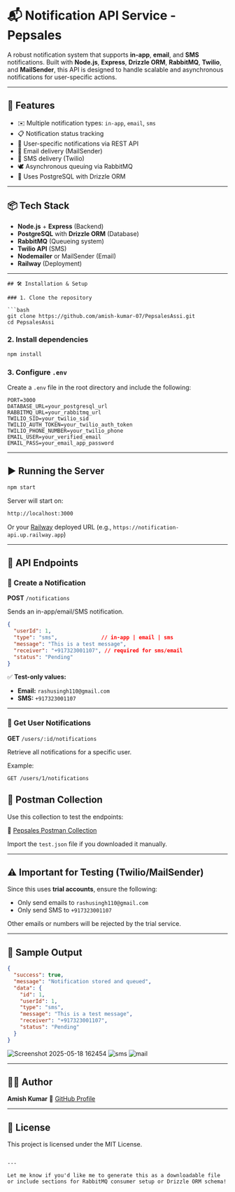 # 📬 Notification API Service - Pepsales

A robust notification system that supports **in-app**, **email**, and **SMS** notifications. Built with **Node.js**, **Express**, **Drizzle ORM**, **RabbitMQ**, **Twilio**, and **MailSender**, this API is designed to handle scalable and asynchronous notifications for user-specific actions.

---

## 🚀 Features

- ✉️ Multiple notification types: `in-app`, `email`, `sms`
- 📋 Notification status tracking
- 🔔 User-specific notifications via REST API
- 📧 Email delivery (MailSender)
- 📱 SMS delivery (Twilio)
- 🕊️ Asynchronous queuing via RabbitMQ
- 🧠 Uses PostgreSQL with Drizzle ORM

---

## 📦 Tech Stack

- **Node.js** + **Express** (Backend)
- **PostgreSQL** with **Drizzle ORM** (Database)
- **RabbitMQ** (Queueing system)
- **Twilio API** (SMS)
- **Nodemailer** or MailSender (Email)
- **Railway** (Deployment)

----
````
## 🛠️ Installation & Setup

### 1. Clone the repository

```bash
git clone https://github.com/amish-kumar-07/PepsalesAssi.git
cd PepsalesAssi
````

### 2. Install dependencies

```bash
npm install
```

### 3. Configure `.env`

Create a `.env` file in the root directory and include the following:

```env
PORT=3000
DATABASE_URL=your_postgresql_url
RABBITMQ_URL=your_rabbitmq_url
TWILIO_SID=your_twilio_sid
TWILIO_AUTH_TOKEN=your_twilio_auth_token
TWILIO_PHONE_NUMBER=your_twilio_phone
EMAIL_USER=your_verified_email
EMAIL_PASS=your_email_app_password
```

---

## ▶️ Running the Server

```bash
npm start
```

Server will start on:

```bash
http://localhost:3000
```

Or your [Railway](https://railway.app) deployed URL (e.g., `https://notification-api.up.railway.app`)

---

## 📮 API Endpoints

### 🔹 Create a Notification

**POST** `/notifications`

Sends an in-app/email/SMS notification.

```json
{
  "userId": 1,
  "type": "sms",              // in-app | email | sms
  "message": "This is a test message",
  "receiver": "+917323001107", // required for sms/email
  "status": "Pending"
}
```

✅ **Test-only values:**

* **Email:** `rashusingh110@gmail.com`
* **SMS:** `+917323001107`

---

### 🔹 Get User Notifications

**GET** `/users/:id/notifications`

Retrieve all notifications for a specific user.

Example:

```http
GET /users/1/notifications
```

## 🧪 Postman Collection

Use this collection to test the endpoints:

🔗 [Pepsales Postman Collection](https://team-test-7339.postman.co/workspace/Team-Test-Workspace~8c86a486-9ff2-49b8-8df4-f02204f01ad0/collection/35001300-61d64344-67bb-4c4c-9146-3a4fc1e7b5f8?action=share&creator=35001300)

Import the `test.json` file if you downloaded it manually.

---

## ⚠️ Important for Testing (Twilio/MailSender)

Since this uses **trial accounts**, ensure the following:

* Only send emails to `rashusingh110@gmail.com`
* Only send SMS to `+917323001107`

Other emails or numbers will be rejected by the trial service.

---

## 📸 Sample Output

```json
{
  "success": true,
  "message": "Notification stored and queued",
  "data": {
    "id": 1,
    "userId": 1,
    "type": "sms",
    "message": "This is a test message",
    "receiver": "+917323001107",
    "status": "Pending"
  }
}
```
![Screenshot 2025-05-18 162454](https://github.com/user-attachments/assets/a6f3436a-e0d1-40e2-9c8c-973934eb9e28)
![sms](https://github.com/user-attachments/assets/6e6e73f8-63aa-425d-b659-3307cc63f891)
![mail](https://github.com/user-attachments/assets/5d36bcb5-0536-46cd-9115-048eeb0eb1ae)



---

## 👨‍💻 Author

**Amish Kumar**
🔗 [GitHub Profile](https://github.com/amish-kumar-07)

---

## 📝 License

This project is licensed under the MIT License.

```

---

Let me know if you'd like me to generate this as a downloadable file or include sections for RabbitMQ consumer setup or Drizzle ORM schema!
```
